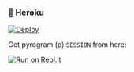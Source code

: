 
### 💜 Heroku

[![Deploy](https://www.herokucdn.com/deploy/button.svg)](https://heroku.com/deploy?template=https://github.com/Dev3yad/VCbot1)

Get pyrogram (p)  `SESSION` from here:

[![Run on Repl.it](https://repl.it/badge/github/ChankitSaini/GenerateStringSession)](https://replit.com/@Ahmedyad/ahmedyad200)
